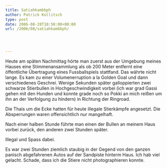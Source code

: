 ```yaml
---
title: Satiahkambbph
author: Patrick Kollitsch
type: post
date: 2006-08-28T10:50:00+00:00
url: /2006/08/satiahkambbph/




---
```

Heute am späten Nachmittag hörte man zuerst aus der Umgebung meines Hauses eine Stimmenansammlung als ob 200 Meter entfernt eine öffentliche Übertragung eines Fussballspiels stattfand. Das währte nicht lange. Es kam zu einer Volumenerruption a la Golden Goal und dann verschiedenes Geschrei. Wenige Sekunden später galloppierten zwei schwarze Stierbullen in Hochgeschwindigkeit vorbei (ich war grad Gassi gehen mit den Hunden und konnte grade noch so Pokki an mich reißen um ihn an der Verfolgung zu hindern) in Richtung der Ringroad. 

Die Thais um die Ecke hatten für heute illegale Stierkämpfe angesetzt. Die Absperrungen waren offensichtlich nur mangelhaft. 

Nach einer halben Stunde führte man einen der Bullen an meinem Haus vorbei zurück, den anderen zwei Stunden später. 

Illegal und Spass dabei.

Es war zwei Stunden ziemlich staubig in der Gegend von den ganzen panisch abgefahrenen Autos auf der Sandpiste hinterm Haus. Ich hab viel gelacht. Schade, dass ich die Stiere nicht photographieren konnte.

